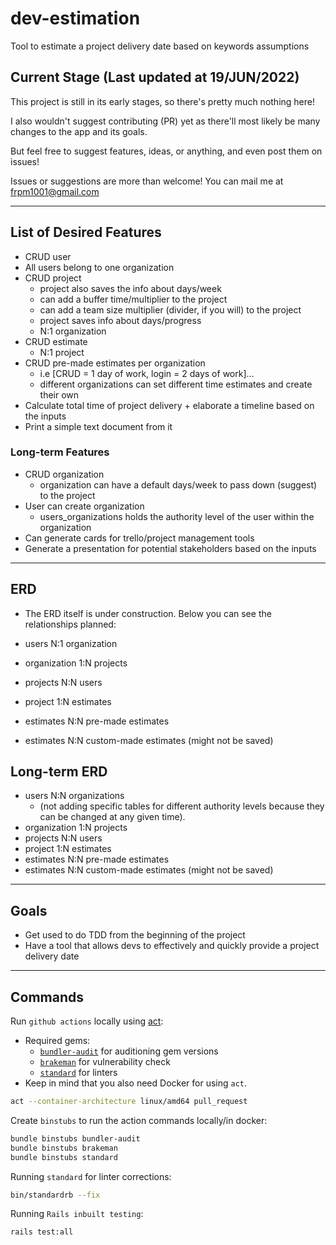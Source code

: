# dev-estimation
Tool to estimate a project delivery date based on keywords assumptions

## Current Stage (Last updated at 19/JUN/2022)
This project is still in its early stages, so there's pretty much nothing here!

I also wouldn't suggest contributing (PR) yet as there'll most likely be many changes to the app and its goals.

But feel free to suggest features, ideas, or anything, and even post them on issues!

Issues or suggestions are more than welcome! You can mail me at frpm1001@gmail.com

______

## List of Desired Features
- CRUD user
- All users belong to one organization
- CRUD project
  - project also saves the info about days/week
  - can add a buffer time/multiplier to the project
  - can add a team size multiplier (divider, if you will) to the project
  - project saves info about days/progress
  - N:1 organization
- CRUD estimate
  - N:1 project
- CRUD pre-made estimates per organization
  - i.e [CRUD = 1 day of work, login = 2 days of work]...
  - different organizations can set different time estimates and create their own
- Calculate total time of project delivery + elaborate a timeline based on the inputs
- Print a simple text document from it

### Long-term Features
- CRUD organization
  - organization can have a default days/week to pass down (suggest) to the project
- User can create organization
  - users_organizations holds the authority level of the user within the organization
- Can generate cards for trello/project management tools
- Generate a presentation for potential stakeholders based on the inputs

______

## ERD
- The ERD itself is under construction. Below you can see the relationships planned:

- users N:1 organization
- organization 1:N projects
- projects N:N users
- project 1:N estimates
- estimates N:N pre-made estimates
- estimates N:N custom-made estimates (might not be saved)


## Long-term ERD
- users N:N organizations
  - (not adding specific tables for different authority levels because they can be changed at any given time).
- organization 1:N projects
- projects N:N users
- project 1:N estimates
- estimates N:N pre-made estimates
- estimates N:N custom-made estimates (might not be saved)

______

## Goals
- Get used to do TDD from the beginning of the project
- Have a tool that allows devs to effectively and quickly provide a project delivery date

______

## Commands
Run `github actions` locally using [act](https://github.com/nektos/act):
- Required gems:
  - [`bundler-audit`](https://github.com/rubysec/bundler-audit) for auditioning gem versions
  - [`brakeman`](https://github.com/presidentbeef/brakeman) for vulnerability check
  - [`standard`](https://github.com/testdouble/standard) for linters
- Keep in mind that you also need Docker for using `act`.
```bash
act --container-architecture linux/amd64 pull_request
```

Create `binstubs` to run the action commands locally/in docker:
```bash
bundle binstubs bundler-audit
bundle binstubs brakeman
bundle binstubs standard
```

Running `standard` for linter corrections:
```bash
bin/standardrb --fix
```

Running `Rails inbuilt testing`:
```bash
rails test:all
```
